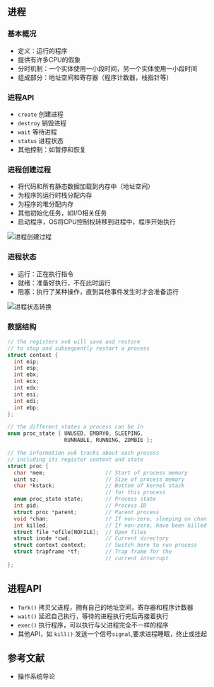 ## 进程
### 基本概况
- 定义：运行的程序
- 提供有许多CPU的假象
- 分时机制：一个实体使用一小段时间，另一个实体使用一小段时间
- 组成部分：地址空间和寄存器（程序计数器，栈指针等）

### 进程API
- `create` 创建进程
- `destroy` 销毁进程
- `wait` 等待进程
- `status` 进程状态
- 其他控制：如暂停和恢复

### 进程创建过程
- 将代码和所有静态数据加载到内存中（地址空间）
- 为程序的运行时栈分配内存
- 为程序的堆分配内存
- 其他初始化任务，如I/O相关任务
- 启动程序，OS将CPU控制权转移到进程中，程序开始执行

![进程创建过程](https://gitee.com/ixnzone/img-bed/raw/master/2021/02/22/20210222200528.png)

### 进程状态
- 运行：正在执行指令
- 就绪：准备好执行，不在此时运行
- 阻塞：执行了某种操作，直到其他事件发生时才会准备运行

![进程状态转换](https://gitee.com/ixnzone/img-bed/raw/master/2021/02/22/20210222200847.png)

### 数据结构
```cpp
// the registers xv6 will save and restore
// to stop and subsequently restart a process
struct context {
  int eip;
  int esp;
  int ebx;
  int ecx;
  int edx;
  int esi;
  int edi;
  int ebp;
};

// the different states a process can be in
enum proc_state { UNUSED, EMBRYO, SLEEPING,
                  RUNNABLE, RUNNING, ZOMBIE };

// the information xv6 tracks about each process
// including its register context and state
struct proc {
  char *mem;                   // Start of process memory
  uint sz;                     // Size of process memory
  char *kstack;                // Bottom of kernel stack
                               // for this process
  enum proc_state state;       // Process state
  int pid;                     // Process ID
  struct proc *parent;         // Parent process
  void *chan;                  // If non-zero, sleeping on chan
  int killed;                  // If non-zero, have been killed
  struct file *ofile[NOFILE];  // Open files
  struct inode *cwd;           // Current directory
  struct context context;      // Switch here to run process
  struct trapframe *tf;        // Trap frame for the
                               // current interrupt
};
```

## 进程API
- `fork()` 拷贝父进程，拥有自己的地址空间，寄存器和程序计数器
- `wait()` 延迟自己执行，等待的进程执行完后再接着执行
- `exec()` 执行程序，可以执行与父进程完全不一样的程序
- 其他API，如 `kill()` 发送一个信号`signal`,要求进程睡眠，终止或挂起

## 参考文献
- 操作系统导论